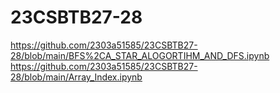 # 23CSBTB27-28
https://github.com/2303a51585/23CSBTB27-28/blob/main/BFS%2CA_STAR_ALOGORTIHM_AND_DFS.ipynb
https://github.com/2303a51585/23CSBTB27-28/blob/main/Array_Index.ipynb
